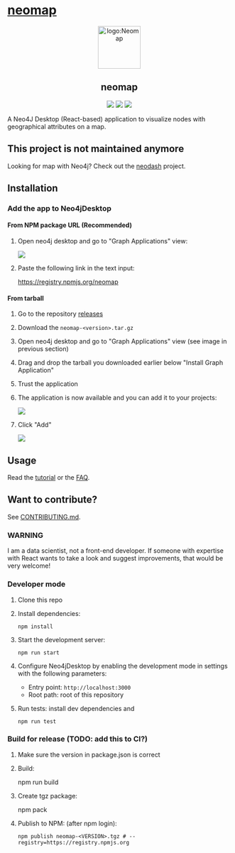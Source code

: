 # [neomap](https://github.com/stellasia/neomap)

<div align="center">
  <img alt="logo:Neomap" src="https://raw.githubusercontent.com/stellasia/neomap/master/public/icon.png" height="96" />
  <h2 align="center">neomap</h2>
  <p align="center">
    <a href="https://github.com/stellasia/neomap/actions"><img src="https://github.com/stellasia/neomap/workflows/Node%20CI/badge.svg" /></a>
    <a href="https://github.com/stellasia/neomap/releases/"><img src="https://img.shields.io/github/release/stellasia/neomap.svg" /></a>
    <a href="https://github.com/Naereen/StrapDown.js/graphs/commit-activity"><img src="https://img.shields.io/badge/Maintained%3F-yes-green.svg" /></a>
  </p>
</div>

A Neo4J Desktop (React-based) application to visualize nodes with geographical attributes on a map.


## This project is not maintained anymore
Looking for map with Neo4j? Check out the [neodash](https://github.com/neo4j-labs/neodash) project.

## Installation

### Add the app to Neo4jDesktop

#### From NPM package URL (Recommended)

1. Open neo4j desktop and go to "Graph Applications" view:

   ![](img/desktop_graphapp_install.png)

2. Paste the following link in the text input:

   https://registry.npmjs.org/neomap

#### From tarball

1. Go to the repository [releases](https://github.com/stellasia/neomap/releases)
2. Download the `neomap-<version>.tar.gz`
3. Open neo4j desktop and go to "Graph Applications" view (see image in previous section)
4. Drag and drop the tarball you downloaded earlier below "Install Graph Application"
5. Trust the application
6. The application is now available and you can add it to your projects:

   ![](img/desktop_graphapp_add.png)

7. Click "Add"

   ![](img/desktop_graphapp_add_2.png)

## Usage

Read the [tutorial](https://github.com/stellasia/neomap/wiki/NeoMap-Tutorial/) or the [FAQ](https://github.com/stellasia/neomap/wiki/FAQ).

## Want to contribute?

See [CONTRIBUTING.md](CONTRIBUTING.md).

### WARNING

I am a data scientist, not a front-end developer. If someone with expertise with React wants to take a look and suggest improvements, that would be very welcome!

### Developer mode

1.  Clone this repo

2.  Install dependencies:

        npm install

3.  Start the development server:

        npm run start

4.  Configure Neo4jDesktop by enabling the development mode in settings with the following parameters:

    - Entry point: `http://localhost:3000`
    - Root path: root of this repository

5.  Run tests: install dev dependencies and

        npm run test

### Build for release (TODO: add this to CI?)

1. Make sure the version in package.json is correct
2. Build:

   npm run build

3. Create tgz package:

   npm pack

4. Publish to NPM: (after npm login):

   `npm publish neomap-<VERSION>.tgz # --registry=https://registry.npmjs.org`
